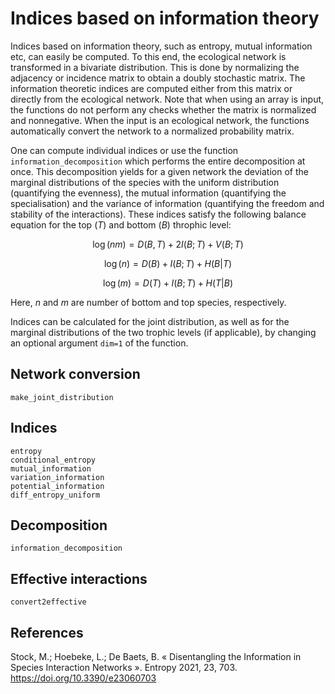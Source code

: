 # Indices based on information theory

Indices based on information theory, such as entropy, mutual information etc, can easily be computed. To this end, the ecological network is transformed in a bivariate distribution. This is done by normalizing the adjacency or incidence matrix to obtain a doubly stochastic matrix. The information theoretic indices are computed either from this matrix or directly from the ecological network. Note that when using an array is input, the functions do not perform any checks whether the matrix is normalized and nonnegative. When the input is an ecological network, the functions automatically convert the network to a normalized probability matrix.

One can compute individual indices or use the function `information_decomposition` which performs the entire decomposition at once. This decomposition yields for a given network the deviation of the marginal distributions of the species with the uniform distribution (quantifying the evenness), the mutual information (quantifying the specialisation) and the variance of information (quantifying the freedom and stability of the interactions). These indices satisfy the following balance equation for the top ($T$) and bottom ($B$) throphic level:

$$\log(nm) = D(B,T) + 2 I(B;T) + V(B;T)$$

$$\log(n) = D(B) + I(B;T) + H(B|T)$$

$$\log(m) = D(T) + I(B;T) + H(T|B)$$

Here, $n$ and $m$ are number of bottom and top species, respectively.

Indices can be calculated for the joint distribution, as well as for the marginal distributions of the two trophic levels (if applicable), by changing an optional argument `dim=1` of the function.

## Network conversion

```@docs
make_joint_distribution
```

## Indices

```@docs
entropy
conditional_entropy
mutual_information
variation_information
potential_information
diff_entropy_uniform
```

## Decomposition

```@docs
information_decomposition
```

## Effective interactions

```@docs
convert2effective
```

## References

Stock, M.; Hoebeke, L.; De Baets, B. « Disentangling the Information in Species Interaction Networks ».
Entropy 2021, 23, 703. https://doi.org/10.3390/e23060703
